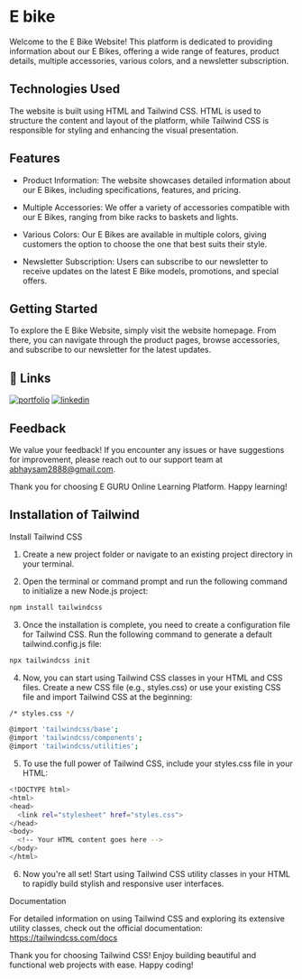 # E bike 

Welcome to the E Bike Website! This platform is dedicated to providing information about our E Bikes, offering a wide range of features, product details, multiple accessories, various colors, and a newsletter subscription.



## Technologies Used

The website is built using HTML and Tailwind CSS. HTML is used to structure the content and layout of the platform, while Tailwind CSS is responsible for styling and enhancing the visual presentation.


## Features
- Product Information: The website showcases detailed information about our E Bikes, including specifications, features, and pricing.

- Multiple Accessories: We offer a variety of accessories compatible with our E Bikes, ranging from bike racks to baskets and lights.

- Various Colors: Our E Bikes are available in multiple colors, giving customers the option to choose the one that best suits their style.

- Newsletter Subscription: Users can subscribe to our newsletter to receive updates on the latest E Bike models, promotions, and special offers.
## Getting Started
To explore the E Bike Website, simply visit the website homepage. From there, you can navigate through the product pages, browse accessories, and subscribe to our newsletter for the latest updates.
## 🔗 Links
[![portfolio](https://img.shields.io/badge/my_portfolio-000?style=for-the-badge&logo=ko-fi&logoColor=white)](https://github.com/abhaysam2888?tab=repositories)
[![linkedin](https://img.shields.io/badge/linkedin-0A66C2?style=for-the-badge&logo=linkedin&logoColor=white)](https://www.linkedin.com/in/abhay-verma-821699274/)



## Feedback
We value your feedback! If you encounter any issues or have suggestions for improvement, please reach out to our support team at abhaysam2888@gmail.com.


Thank you for choosing E GURU Online Learning Platform. Happy learning!
## Installation of Tailwind

Install Tailwind CSS

1. Create a new project folder or navigate to an existing project directory in your terminal.

2. Open the terminal or command prompt and run the following command to initialize a new Node.js project:
```bash
npm install tailwindcss
```
3. Once the installation is complete, you need to create a configuration file for Tailwind CSS. Run the following command to generate a default tailwind.config.js file:
```bash
npx tailwindcss init
```
4. Now, you can start using Tailwind CSS classes in your HTML and CSS files. Create a new CSS file (e.g., styles.css) or use your existing CSS file and import Tailwind CSS at the beginning:
```bash
/* styles.css */

@import 'tailwindcss/base';
@import 'tailwindcss/components';
@import 'tailwindcss/utilities';

```
5. To use the full power of Tailwind CSS, include your styles.css file in your HTML:
```bash
<!DOCTYPE html>
<html>
<head>
  <link rel="stylesheet" href="styles.css">
</head>
<body>
  <!-- Your HTML content goes here -->
</body>
</html>

```
6. Now you're all set! Start using Tailwind CSS utility classes in your HTML to rapidly build stylish and responsive user interfaces.

Documentation

For detailed information on using Tailwind CSS and exploring its extensive utility classes, check out the official documentation: https://tailwindcss.com/docs


Thank you for choosing Tailwind CSS! Enjoy building beautiful and functional web projects with ease. Happy coding!



    